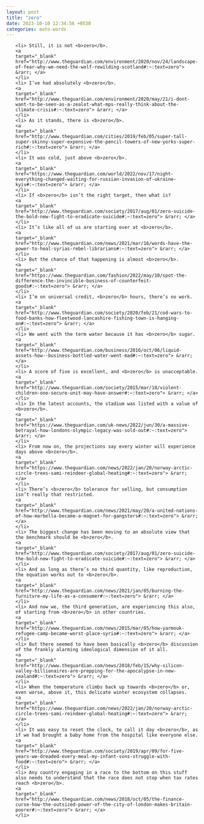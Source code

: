 ```yaml
---
layout: post
title: "zero"
date: 2023-10-10 12:34:56 +0530
categories: auto-words
---
```

<ol>

    <li> Still, it is not <b>zero</b>.
    <a 
    target="_blank" 
    href="http://www.theguardian.com/environment/2020/nov/24/landscape-of-fear-why-we-need-the-wolf-rewilding-scotland#:~:text=zero"> &rarr; </a>
    </li>
    <li> I’ve had absolutely <b>zero</b>.
    <a 
    target="_blank" 
    href="http://www.theguardian.com/environment/2020/may/21/i-dont-want-to-be-seen-as-a-zealot-what-mps-really-think-about-the-climate-crisis#:~:text=zero"> &rarr; </a>
    </li>
    <li> As it stands, there is <b>zero</b>.
    <a 
    target="_blank" 
    href="http://www.theguardian.com/cities/2019/feb/05/super-tall-super-skinny-super-expensive-the-pencil-towers-of-new-yorks-super-rich#:~:text=zero"> &rarr; </a>
    </li>
    <li> It was cold, just above <b>zero</b>.
    <a 
    target="_blank" 
    href="https://www.theguardian.com/world/2022/nov/17/night-everything-changed-waiting-for-russian-invasion-of-ukraine-kyiv#:~:text=zero"> &rarr; </a>
    </li>
    <li> If <b>zero</b> isn’t the right target, then what is?
    <a 
    target="_blank" 
    href="http://www.theguardian.com/society/2017/aug/01/zero-suicide-the-bold-new-fight-to-eradicate-suicide#:~:text=zero"> &rarr; </a>
    </li>
    <li> It’s like all of us are starting over at <b>zero</b>.
    <a 
    target="_blank" 
    href="http://www.theguardian.com/news/2021/mar/16/words-have-the-power-to-heal-syrias-rebel-librarians#:~:text=zero"> &rarr; </a>
    </li>
    <li> But the chance of that happening is almost <b>zero</b>.
    <a 
    target="_blank" 
    href="https://www.theguardian.com/fashion/2022/may/10/spot-the-difference-the-invincible-business-of-counterfeit-goods#:~:text=zero"> &rarr; </a>
    </li>
    <li> I’m on universal credit, <b>zero</b> hours, there’s no work.
    <a 
    target="_blank" 
    href="http://www.theguardian.com/society/2020/feb/21/cod-wars-to-food-banks-how-fleetwood-lancashire-fishing-town-is-hanging-on#:~:text=zero"> &rarr; </a>
    </li>
    <li> We went with the term water because it has <b>zero</b> sugar.
    <a 
    target="_blank" 
    href="http://www.theguardian.com/business/2016/oct/06/liquid-assets-how--business-bottled-water-went-mad#:~:text=zero"> &rarr; </a>
    </li>
    <li> A score of five is excellent, and <b>zero</b> is unacceptable.
    <a 
    target="_blank" 
    href="http://www.theguardian.com/society/2015/mar/18/violent-children-one-secure-unit-may-have-answer#:~:text=zero"> &rarr; </a>
    </li>
    <li> In the latest accounts, the stadium was listed with a value of <b>zero</b>.
    <a 
    target="_blank" 
    href="https://www.theguardian.com/uk-news/2022/jun/30/a-massive-betrayal-how-londons-olympic-legacy-was-sold-out#:~:text=zero"> &rarr; </a>
    </li>
    <li> From now on, the projections say every winter will experience days above <b>zero</b>.
    <a 
    target="_blank" 
    href="https://www.theguardian.com/news/2022/jan/20/norway-arctic-circle-trees-sami-reindeer-global-heating#:~:text=zero"> &rarr; </a>
    </li>
    <li> There’s <b>zero</b> tolerance for selling, but consumption isn’t really that restricted.
    <a 
    target="_blank" 
    href="http://www.theguardian.com/news/2021/may/20/a-united-nations-of-how-marbella-became-a-magnet-for-gangsters#:~:text=zero"> &rarr; </a>
    </li>
    <li> The biggest change has been moving to an absolute view that the benchmark should be <b>zero</b>.
    <a 
    target="_blank" 
    href="http://www.theguardian.com/society/2017/aug/01/zero-suicide-the-bold-new-fight-to-eradicate-suicide#:~:text=zero"> &rarr; </a>
    </li>
    <li> And as long as there’s no third quantity, like reproduction, the equation works out to <b>zero</b>.
    <a 
    target="_blank" 
    href="http://www.theguardian.com/news/2021/jan/05/burning-the-furniture-my-life-as-a-consumer#:~:text=zero"> &rarr; </a>
    </li>
    <li> And now we, the third generation, are experiencing this also, of starting from <b>zero</b> in other countries.
    <a 
    target="_blank" 
    href="http://www.theguardian.com/news/2015/mar/05/how-yarmouk-refugee-camp-became-worst-place-syria#:~:text=zero"> &rarr; </a>
    </li>
    <li> But there seemed to have been basically <b>zero</b> discussion of the frankly alarming ideological dimension of it all.
    <a 
    target="_blank" 
    href="http://www.theguardian.com/news/2018/feb/15/why-silicon-valley-billionaires-are-prepping-for-the-apocalypse-in-new-zealand#:~:text=zero"> &rarr; </a>
    </li>
    <li> When the temperature climbs back up towards <b>zero</b> or, even worse, above it, this delicate winter ecosystem collapses.
    <a 
    target="_blank" 
    href="https://www.theguardian.com/news/2022/jan/20/norway-arctic-circle-trees-sami-reindeer-global-heating#:~:text=zero"> &rarr; </a>
    </li>
    <li> It was easy to reset the clock, to call it day <b>zero</b>, as if we had brought a baby home from the hospital like everyone else.
    <a 
    target="_blank" 
    href="http://www.theguardian.com/society/2019/apr/09/for-five-years-we-dreaded-every-meal-my-infant-sons-struggle-with-food#:~:text=zero"> &rarr; </a>
    </li>
    <li> Any country engaging in a race to the bottom on this stuff also needs to understand that the race does not stop when tax rates reach <b>zero</b>.
    <a 
    target="_blank" 
    href="http://www.theguardian.com/news/2018/oct/05/the-finance-curse-how-the-outsized-power-of-the-city-of-london-makes-britain-poorer#:~:text=zero"> &rarr; </a>
    </li>